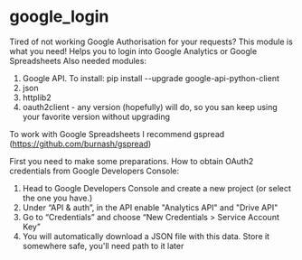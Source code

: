 # google_login
Tired of not working Google Authorisation for your requests?
This module is what you need!
Helps you to login into Google Analytics or Google Spreadsheets
Also needed modules:
1. Google API. To install: pip install --upgrade google-api-python-client
2. json
3. httplib2
4. oauth2client - any version (hopefully) will do, so you san keep using your favorite version without upgrading

To work with Google Spreadsheets I recommend gspread (https://github.com/burnash/gspread)

First you need to make some preparations.
How to obtain OAuth2 credentials from Google Developers Console:
1. Head to Google Developers Console and create a new project (or select the one you have.)
2. Under “API & auth”, in the API enable "Analytics API" and "Drive API"
3. Go to “Credentials” and choose “New Credentials > Service Account Key”
4. You will automatically download a JSON file with this data. Store it somewhere safe, you'll need path to it later
